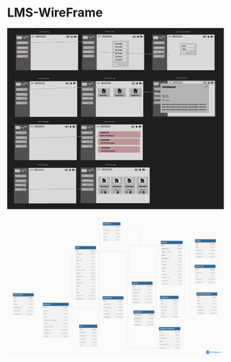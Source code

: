 # LMS-WireFrame

[![Wire Frame](image.png)](https://www.figma.com/file/1ilpHLWmMXa5XidPwv7JKh/LMS?type=design&node-id=0%3A1&mode=design&t=8n1VYK7dCOJGyPuq-1)

![DB Digram](image-1.png)
